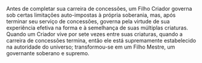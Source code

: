 ﻿Antes de completar sua carreira de concessões, um Filho Criador governa sob certas limitações auto-impostas à própria soberania, mas, após terminar seu serviço de concessões, governa pela virtude de sua experiência efetiva na forma e à semelhança de suas múltiplas criaturas. Quando um Criador vive por sete vezes entre suas criaturas, quando a carreira de concessões termina, então ele está supremamente estabelecido na autoridade do universo;  transformou-se em um Filho Mestre, um governante soberano e supremo.